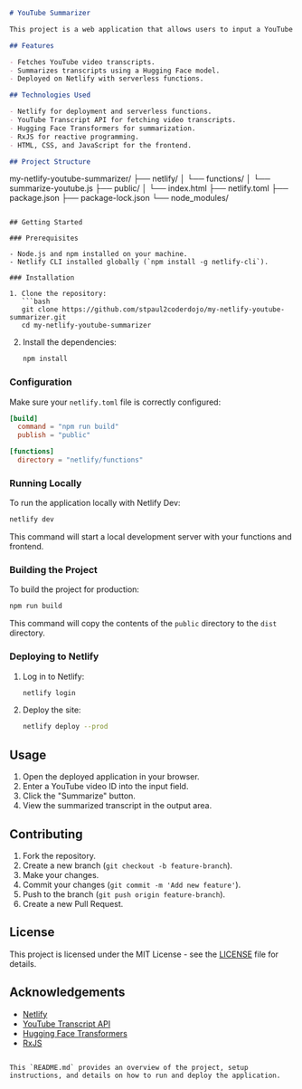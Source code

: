 

```markdown
# YouTube Summarizer

This project is a web application that allows users to input a YouTube video ID, fetches the transcript of the video, and summarizes it using a Hugging Face summarization model. The app is deployed using Netlify, with serverless functions to handle the backend logic.

## Features

- Fetches YouTube video transcripts.
- Summarizes transcripts using a Hugging Face model.
- Deployed on Netlify with serverless functions.

## Technologies Used

- Netlify for deployment and serverless functions.
- YouTube Transcript API for fetching video transcripts.
- Hugging Face Transformers for summarization.
- RxJS for reactive programming.
- HTML, CSS, and JavaScript for the frontend.

## Project Structure

```
my-netlify-youtube-summarizer/
├── netlify/
│   └── functions/
│       └── summarize-youtube.js
├── public/
│   └── index.html
├── netlify.toml
├── package.json
├── package-lock.json
└── node_modules/
```

## Getting Started

### Prerequisites

- Node.js and npm installed on your machine.
- Netlify CLI installed globally (`npm install -g netlify-cli`).

### Installation

1. Clone the repository:
   ```bash
   git clone https://github.com/stpaul2coderdojo/my-netlify-youtube-summarizer.git
   cd my-netlify-youtube-summarizer
   ```

2. Install the dependencies:
   ```bash
   npm install
   ```

### Configuration

Make sure your `netlify.toml` file is correctly configured:

```toml
[build]
  command = "npm run build"
  publish = "public"

[functions]
  directory = "netlify/functions"
```

### Running Locally

To run the application locally with Netlify Dev:

```bash
netlify dev
```

This command will start a local development server with your functions and frontend.

### Building the Project

To build the project for production:

```bash
npm run build
```

This command will copy the contents of the `public` directory to the `dist` directory.

### Deploying to Netlify

1. Log in to Netlify:
   ```bash
   netlify login
   ```

2. Deploy the site:
   ```bash
   netlify deploy --prod
   ```

## Usage

1. Open the deployed application in your browser.
2. Enter a YouTube video ID into the input field.
3. Click the "Summarize" button.
4. View the summarized transcript in the output area.

## Contributing

1. Fork the repository.
2. Create a new branch (`git checkout -b feature-branch`).
3. Make your changes.
4. Commit your changes (`git commit -m 'Add new feature'`).
5. Push to the branch (`git push origin feature-branch`).
6. Create a new Pull Request.

## License

This project is licensed under the MIT License - see the [LICENSE](LICENSE) file for details.

## Acknowledgements

- [Netlify](https://www.netlify.com/)
- [YouTube Transcript API](https://pypi.org/project/youtube-transcript-api/)
- [Hugging Face Transformers](https://huggingface.co/transformers/)
- [RxJS](https://rxjs.dev/)

```

This `README.md` provides an overview of the project, setup instructions, and details on how to run and deploy the application.
 
